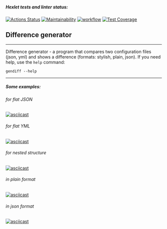 ##### Hexlet tests and linter status:
[![Actions Status](https://github.com/dotADmit/frontend-project-lvl2/workflows/hexlet-check/badge.svg)](https://github.com/dotADmit/frontend-project-lvl2/actions)
[![Maintainability](https://api.codeclimate.com/v1/badges/a99a88d28ad37a79dbf6/maintainability)](https://codeclimate.com/github/dotADmit/frontend-project-lvl2/maintainability)
[![workflow](https://github.com/dotADmit/frontend-project-lvl2/actions/workflows/node.js.yml/badge.svg)](https://github.com/dotADmit/frontend-project-lvl2/actions)
[![Test Coverage](https://api.codeclimate.com/v1/badges/edef7dc10cd223aabe89/test_coverage)](https://codeclimate.com/github/dotADmit/frontend-project-lvl2/test_coverage)

## Difference generator
***
Difference generator - a program that compares two configuration files (json, yml) and shows a difference (formats: stylish, plain, json). 
If you need help, use the `help` command:

    gendiff --help
***

##### Some examples:
###### for flat JSON
[![asciicast](https://asciinema.org/a/409348.svg)](https://asciinema.org/a/409348)
###### for flat YML
[![asciicast](https://asciinema.org/a/410373.svg)](https://asciinema.org/a/410373)
###### for nested structure
[![asciicast](https://asciinema.org/a/424043.svg)](https://asciinema.org/a/424043)
###### in plain format
[![asciicast](https://asciinema.org/a/424218.svg)](https://asciinema.org/a/424218)
###### in json format
[![asciicast](https://asciinema.org/a/424437.svg)](https://asciinema.org/a/424437)